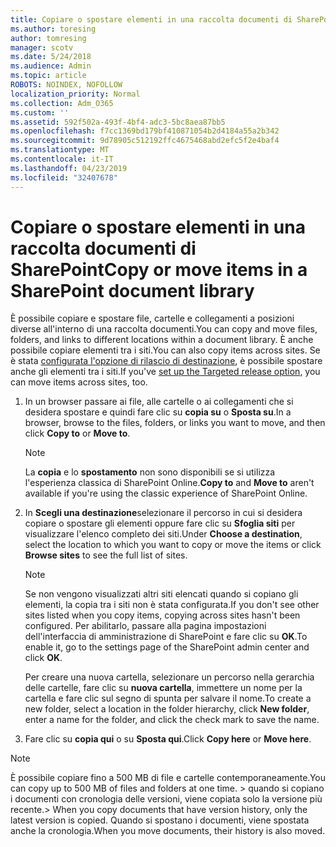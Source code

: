 ```yaml
---
title: Copiare o spostare elementi in una raccolta documenti di SharePoint
ms.author: toresing
author: tomresing
manager: scotv
ms.date: 5/24/2018
ms.audience: Admin
ms.topic: article
ROBOTS: NOINDEX, NOFOLLOW
localization_priority: Normal
ms.collection: Adm_O365
ms.custom: ''
ms.assetid: 592f502a-493f-4bf4-adc3-5bc8aea87bb5
ms.openlocfilehash: f7cc1369bd179bf410871054b2d4184a55a2b342
ms.sourcegitcommit: 9d78905c512192ffc4675468abd2efc5f2e4baf4
ms.translationtype: MT
ms.contentlocale: it-IT
ms.lasthandoff: 04/23/2019
ms.locfileid: "32407678"
---
```

# <a name="copy-or-move-items-in-a-sharepoint-document-library"></a><span data-ttu-id="df543-102">Copiare o spostare elementi in una raccolta documenti di SharePoint</span><span class="sxs-lookup"><span data-stu-id="df543-102">Copy or move items in a SharePoint document library</span></span>

<span data-ttu-id="df543-103">È possibile copiare e spostare file, cartelle e collegamenti a posizioni diverse all'interno di una raccolta documenti.</span><span class="sxs-lookup"><span data-stu-id="df543-103">You can copy and move files, folders, and links to different locations within a document library.</span></span> <span data-ttu-id="df543-104">È anche possibile copiare elementi tra i siti.</span><span class="sxs-lookup"><span data-stu-id="df543-104">You can also copy items across sites.</span></span> <span data-ttu-id="df543-105">Se è stata [configurata l'opzione di rilascio di destinazione](https://go.microsoft.com/fwlink/?linkid=622980), è possibile spostare anche gli elementi tra i siti.</span><span class="sxs-lookup"><span data-stu-id="df543-105">If you've [set up the Targeted release option](https://go.microsoft.com/fwlink/?linkid=622980), you can move items across sites, too.</span></span>
  
1. <span data-ttu-id="df543-106">In un browser passare ai file, alle cartelle o ai collegamenti che si desidera spostare e quindi fare clic su **copia su** o **Sposta su**.</span><span class="sxs-lookup"><span data-stu-id="df543-106">In a browser, browse to the files, folders, or links you want to move, and then click **Copy to** or **Move to**.</span></span>
    
    > [!NOTE]
    > <span data-ttu-id="df543-107">La **copia** e lo **spostamento** non sono disponibili se si utilizza l'esperienza classica di SharePoint Online.</span><span class="sxs-lookup"><span data-stu-id="df543-107">**Copy to** and **Move to** aren't available if you're using the classic experience of SharePoint Online.</span></span> 
  
2. <span data-ttu-id="df543-108">In **Scegli una destinazione**selezionare il percorso in cui si desidera copiare o spostare gli elementi oppure fare clic su **Sfoglia siti** per visualizzare l'elenco completo dei siti.</span><span class="sxs-lookup"><span data-stu-id="df543-108">Under **Choose a destination**, select the location to which you want to copy or move the items or click **Browse sites** to see the full list of sites.</span></span> 
    
    > [!NOTE]
    > <span data-ttu-id="df543-109">Se non vengono visualizzati altri siti elencati quando si copiano gli elementi, la copia tra i siti non è stata configurata.</span><span class="sxs-lookup"><span data-stu-id="df543-109">If you don't see other sites listed when you copy items, copying across sites hasn't been configured.</span></span> <span data-ttu-id="df543-110">Per abilitarlo, passare alla pagina impostazioni dell'interfaccia di amministrazione di SharePoint e fare clic su **OK**.</span><span class="sxs-lookup"><span data-stu-id="df543-110">To enable it, go to the settings page of the SharePoint admin center and click **OK**.</span></span> 
  
    <span data-ttu-id="df543-111">Per creare una nuova cartella, selezionare un percorso nella gerarchia delle cartelle, fare clic su **nuova cartella**, immettere un nome per la cartella e fare clic sul segno di spunta per salvare il nome.</span><span class="sxs-lookup"><span data-stu-id="df543-111">To create a new folder, select a location in the folder hierarchy, click **New folder**, enter a name for the folder, and click the check mark to save the name.</span></span>
    
3. <span data-ttu-id="df543-112">Fare clic su **copia qui** o su **Sposta qui**.</span><span class="sxs-lookup"><span data-stu-id="df543-112">Click **Copy here** or **Move here**.</span></span>
    
> [!NOTE]
>  <span data-ttu-id="df543-113">È possibile copiare fino a 500 MB di file e cartelle contemporaneamente.</span><span class="sxs-lookup"><span data-stu-id="df543-113">You can copy up to 500 MB of files and folders at one time.</span></span> <span data-ttu-id="df543-114">> quando si copiano i documenti con cronologia delle versioni, viene copiata solo la versione più recente.</span><span class="sxs-lookup"><span data-stu-id="df543-114">>  When you copy documents that have version history, only the latest version is copied.</span></span> <span data-ttu-id="df543-115">Quando si spostano i documenti, viene spostata anche la cronologia.</span><span class="sxs-lookup"><span data-stu-id="df543-115">When you move documents, their history is also moved.</span></span> 
  

